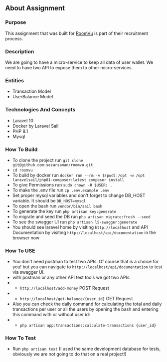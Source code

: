## About Assignment
### Purpose
This assignment that was built for [RoomVu](https://www.roomvu.com/) is part of their recruitment process.

### Description
We are going to have a micro-service to keep all data of user wallet. We need to have two API
to expose them to other micro-services.

### Entities
- Transaction Model
- UserBalance Model

### Technologies And Concepts

- Laravel 10
- Docker by Laravel Sail
- PHP 8.1
- Mysql

### How To Build
- To clone the project run `git clone git@github.com:sezarsaman/roomvu.git`
- `cd roomvu`
- To build by docker run `docker run --rm -v $(pwd):/opt -w /opt laravelsail/php81-composer:latest composer install`
- To give Permissions run `sudo chown -R $USER: .`
- To make the .env file run `cp .env.example .env`
- Set proper mysql variables and don't forget to change DB_HOST variable. It should be `DB_HOST=mysql`
- To open the bash run `vendor/bin/sail bash`
- To generate the key run `php artisan key:generate`
- To migrate and seed the DB run `php artisan migrate:fresh --seed`
- To see the swagger UI run `php artisan l5-swagger:generate`
- You should see laravel home by visiting `http://localhost` and API Documentation by visiting `http://localhost/api/documentation` in the browser now


### How To USE
- You don't need postman to test two APIs. Of course that is a choice for you! but you can navigate to `http://localhost/api/documentation` to test via swagger UI.
- with postman or any other API test tools we got two APIs:
- - `http://localhost/add-money` POST Request
- - `http://localhost/get-balance/{user_id}` GET Request
- Also you can check the daily command for calculating the total and daily transactions per user or all the users by opening the bash and entering this command with or without user id:
- - `php artisan app:transactions:calculate-transactions {user_id}`


### How To Test
- Run `php artisan test` (I used the same development database for tests, obviously we are not going to do that on a real project!)
